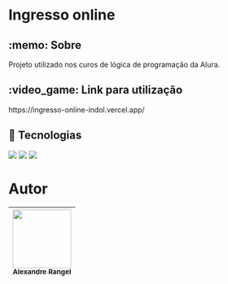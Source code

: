 <h1>Ingresso online</h1>

<h2> :memo: Sobre</h2>
<p>Projeto utilizado nos curos de lógica de programação da Alura.</p>

<h2> :video_game: Link para utilização</h2>
<p>https://ingresso-online-indol.vercel.app/</p>

## :rocket: Tecnologias
<div>
 <img src="https://img.shields.io/badge/HTML-239120?style=for-the-badge&logo=html5&logoColor=white">
 <img src="https://img.shields.io/badge/CSS-239120?style=for-the-badge&logo=css3&logoColor=white">
 <img src="https://img.shields.io/badge/JavaScript-F7DF1E?style=for-the-badge&logo=javascript&logoColor=black">
</div>

# Autor

| [<img loading="lazy" src="https://avatars.githubusercontent.com/u/161789533?v=4" width=115><br><sub>Alexandre Rangel</sub>](https://github.com/aleerangel) |
| :---: | 
